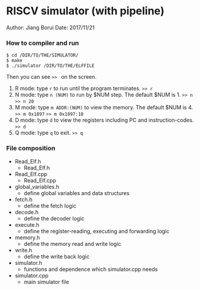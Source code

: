 RISCV simulator (with pipeline)
===
Author: Jiang Borui 
Date: 2017/11/21 

### How to compiler and run

```
$ cd /DIR/TO/THE/SIMULATOR/
$ make
$ ./simulator /DIR/TO/THE/ELFFILE
```

Then you can see `>> ` on the screen.
1. R mode: type `r` to run until the program terminates.
	`>> r`
2. N mode: type `n (NUM)` to run by $NUM step. The default $NUM is 1.
	`>> n`
	`>> n 20`
3. M mode: type `m ADDR:(NUM)` to view the memory. The default $NUM is 4.
	`>> m 0x1897`
	`>> m 0x1897:10`
4. D mode: type `d` to view the registers including PC and instruction-codes.
	`>> d`
5. Q mode: type `q` to exit.
	`>> q`

### File composition

* Read_Elf.h
	* Read_Elf.h
* Read_Elf.cpp
	* Read_Elf.cpp
* global_variables.h
	* define global variables and data structures
* fetch.h
	* define the fetch logic
* decode.h
	* define the decoder logic
* execute.h
	* define the register-reading, executing and forwarding logic
* memory.h
	* define the memory read and write logic
* write.h
	* define the write back logic
* simulator.h
	* functions and dependence which simulator.cpp needs
* simulator.cpp
	* main simulator file
